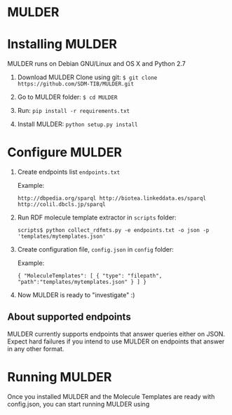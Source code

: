 # MULDER


Installing MULDER
=================

MULDER runs on Debian GNU/Linux and OS X and Python 2.7

1. Download MULDER
    Clone using git:
    `$ git clone https://github.com/SDM-TIB/MULDER.git`

2. Go to MULDER folder:
    `$ cd MULDER`

3. Run:
    `pip install -r requirements.txt`

4. Install MULDER:
    `python setup.py install`

Configure MULDER
================

1. Create endpoints list `endpoints.txt`

    Example:

    `http://dbpedia.org/sparql
     http://biotea.linkeddata.es/sparql
     http://colil.dbcls.jp/sparql`

2. Run RDF molecule template extractor in `scripts` folder:

    `scripts$ python collect_rdfmts.py -e endpoints.txt -o json -p 'templates/mytemplates.json'`

3. Create configuration file, `config.json` in `config` folder:

    Example:

    `{
      "MoleculeTemplates": [
        {
           "type": "filepath",
           "path":"templates/mytemplates.json"
             }
          ]
       }
       `
4. Now MULDER is ready to "investigate" :)


About supported endpoints
------------------------

MULDER currently supports endpoints that answer queries either on JSON.
Expect hard failures if you intend to use MULDER on endpoints that answer in any other format.


Running MULDER
===============

Once you installed MULDER and the Molecule Templates are ready with config.json,
you can start running MULDER using